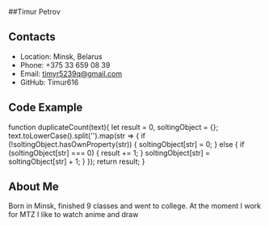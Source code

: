 ##Timur Petrov
## Contacts
  * Location: Minsk, Belarus
  * Phone: +375 33 659 08 39
  * Email: timyr5239q@gmail.com
  * GitHub: Timur616
## Code Example
 function duplicateCount(text){
  let result = 0,
      soltingObject = {};
  text.toLowerCase().split('').map(str => {
      if (!soltingObject.hasOwnProperty(str)) {
        soltingObject[str] = 0;
      } else {
        if (soltingObject[str] === 0) {
          result += 1;
        }
        soltingObject[str] = soltingObject[str] + 1;
      }
  });
  return result;
}
## About Me
Born in Minsk, finished 9 classes and went to college. At the moment I work for MTZ
I like to watch anime and draw
